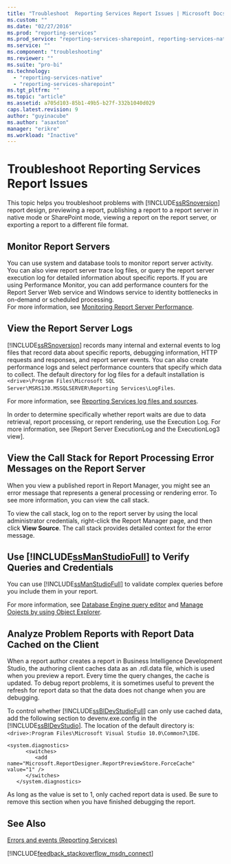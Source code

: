 ```yaml
---
title: "Troubleshoot  Reporting Services Report Issues | Microsoft Docs"
ms.custom: ""
ms.date: "02/27/2016"
ms.prod: "reporting-services"
ms.prod_service: "reporting-services-sharepoint, reporting-services-native"
ms.service: ""
ms.component: "troubleshooting"
ms.reviewer: ""
ms.suite: "pro-bi"
ms.technology: 
  - "reporting-services-native"
  - "reporting-services-sharepoint"
ms.tgt_pltfrm: ""
ms.topic: "article"
ms.assetid: a705d103-85b1-49b5-b27f-332b1040d029
caps.latest.revision: 9
author: "guyinacube"
ms.author: "asaxton"
manager: "erikre"
ms.workload: "Inactive"
---
```

# Troubleshoot  Reporting Services Report Issues
This topic helps you troubleshoot problems with [!INCLUDE[ssRSnoversion](../../includes/ssrsnoversion.md)] report design, previewing a report, publishing a report to a report server in native mode or SharePoint mode, viewing a report on the report server, or exporting a report to a different file format.  
## Monitor Report Servers  
You can use system and database tools to monitor report server activity. You can also view report server trace log files, or query the report server execution log for detailed information about specific reports. If you are using Performance Monitor, you can add performance counters for the Report Server Web service and Windows service to identity bottlenecks in on-demand or scheduled processing.  
For more information, see [Monitoring Report Server Performance](../../reporting-services/report-server/monitoring-report-server-performance.md).  
  
  
## View the Report Server Logs  
[!INCLUDE[ssRSnoversion](../../includes/ssrsnoversion.md)] records many internal and external events to log files that record data about specific reports, debugging information, HTTP requests and responses, and report server events. You can also create performance logs and select performance counters that specify which data to collect. The default directory for log files for a default installation is `<drive>\Program Files\Microsoft SQL Server\MSRS130.MSSQLSERVER\Reporting Services\LogFiles`.   
  
For more information, see [Reporting Services log files and sources](../../reporting-services/report-server/reporting-services-log-files-and-sources.md).  
  
In order to determine specifically whether report waits are due to data retrieval, report processing, or report rendering, use the Execution Log. For more information, see [Report Server ExecutionLog and the ExecutionLog3 view].   
  
## View the Call Stack for Report Processing Error Messages on the Report Server  
When you view a published report in Report Manager, you might see an error message that represents a general processing or rendering error. To see more information, you can view the call stack.   
  
To view the call stack, log on to the report server by using the local administrator credentials, right-click the Report Manager page, and then click **View Source**. The call stack provides detailed context for the error message.  
  
## Use [!INCLUDE[ssManStudioFull](../../includes/ssmanstudiofull.md)] to Verify Queries and Credentials  
You can use [!INCLUDE[ssManStudioFull](../../includes/ssmanstudiofull.md)] to validate complex queries before you include them in your report.   
  
For more information, see [Database Engine query editor](../../relational-databases/scripting/database-engine-query-editor-sql-server-management-studio.md) and [Manage Oojects by using Object Explorer](~/ssms/object/manage-objects-by-using-object-explorer.md).  
  
## Analyze Problem Reports with Report Data Cached on the Client  
When a report author creates a report in Business Intelligence Development Studio, the authoring client caches data as an .rdl.data file, which is used when you preview a report. Every time the query changes, the cache is updated. To debug report problems, it is sometimes useful to prevent the refresh for report data so that the data does not change when you are debugging.   
  
To control whether [!INCLUDE[ssBIDevStudioFull](../../includes/ssbidevstudiofull.md)] can only use cached data, add the following section to devenv.exe.config in the [!INCLUDE[ssBIDevStudio](../../includes/ssbidevstudio.md)]. The location of the default directory is: `<drive>:Program Files\Microsoft Visual Studio 10.0\Common7\IDE`.   
  
```  
<system.diagnostics>  
      <switches>  
         <add name="Microsoft.ReportDesigner.ReportPreviewStore.ForceCache" value="1" />  
      </switches>  
   </system.diagnostics>  
```  
As long as the value is set to 1, only cached report data is used. Be sure to remove this section when you have finished debugging the report.  
  
## See Also  
[Errors and events (Reporting Services)](../../reporting-services/troubleshooting/errors-and-events-reference-reporting-services.md)  
  
  

[!INCLUDE[feedback_stackoverflow_msdn_connect](../../includes/feedback-stackoverflow-msdn-connect.md)]



